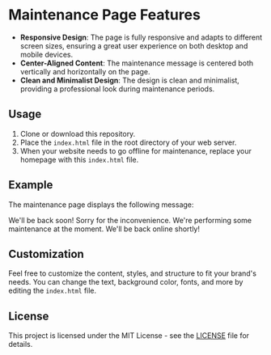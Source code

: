 # Maintenance Page  Features

- **Responsive Design**: The page is fully responsive and adapts to different screen sizes, ensuring a great user experience on both desktop and mobile devices.
- **Center-Aligned Content**: The maintenance message is centered both vertically and horizontally on the page.
- **Clean and Minimalist Design**: The design is clean and minimalist, providing a professional look during maintenance periods.

## Usage

1. Clone or download this repository.
2. Place the `index.html` file in the root directory of your web server.
3. When your website needs to go offline for maintenance, replace your homepage with this `index.html` file.

## Example

The maintenance page displays the following message:

We'll be back soon!
Sorry for the inconvenience. We're performing some maintenance at the moment. We'll be back online shortly!


## Customization

Feel free to customize the content, styles, and structure to fit your brand's needs. You can change the text, background color, fonts, and more by editing the `index.html` file.

## License

This project is licensed under the MIT License - see the [LICENSE](LICENSE) file for details.
